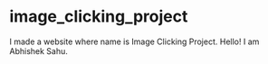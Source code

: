 # image_clicking_project
I made a website where name is Image Clicking Project.
Hello! I am Abhishek Sahu.
